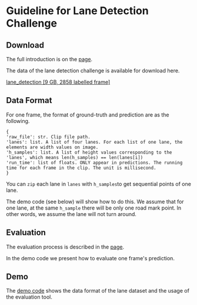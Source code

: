 # Guideline for Lane Detection Challenge

## Download
The full introduction is on the [page](http://benchmark.tusimple.ai/#/challenge/lane/readme).

The data of the lane detection challenge is available for download here.

[lane_detection [9 GB, 2858 labelled frame]](https://s3-us-west-2.amazonaws.com/benchmark.tusimple.ai/lane_detection.zip)

## Data Format
For one frame, the format of ground-truth and prediction are as the following.
```
{
'raw_file': str. Clip file path.
'lanes': list. A list of four lanes. For each list of one lane, the elements are width values on image.
'h_samples': list. A list of height values corresponding to the 'lanes', which means len(h_samples) == len(lanes[i])
'run_time': list of floats. ONLY appear in predictions. The running time for each frame in the clip. The unit is millisecond.
}
```
You can `zip`  each lane in `lanes` with `h_samples`to get sequential points of one lane.

The demo code (see below) will show how to do this.
We assume that for one lane, at the same `h_sample` there will be only one road mark point. In other words, we assume
the lane will not turn around.


## Evaluation
The evaluation process is described in the [page](http://benchmark.tusimple.ai/#/challenge/lane/readme).

In the demo code we present how to evaluate one frame's prediction.

## Demo
The [demo code](https://github.com/TuSimple/tusimple-benchmark/blob/master/example/lane_demo.ipynb) shows the data
format of the lane dataset and the usage of the evaluation tool.
